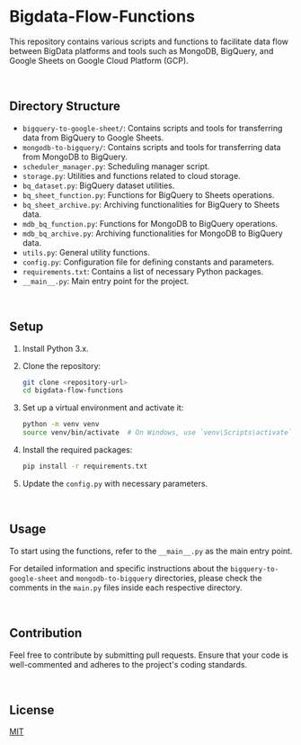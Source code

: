# Bigdata-Flow-Functions

This repository contains various scripts and functions to facilitate data flow between BigData platforms and tools such as MongoDB, BigQuery, and Google Sheets on Google Cloud Platform (GCP).

<br/>

## Directory Structure

- `bigquery-to-google-sheet/`: Contains scripts and tools for transferring data from BigQuery to Google Sheets.
- `mongodb-to-bigquery/`: Contains scripts and tools for transferring data from MongoDB to BigQuery.
- `scheduler_manager.py`: Scheduling manager script.
- `storage.py`: Utilities and functions related to cloud storage.
- `bq_dataset.py`: BigQuery dataset utilities.
- `bq_sheet_function.py`: Functions for BigQuery to Sheets operations.
- `bq_sheet_archive.py`: Archiving functionalities for BigQuery to Sheets data.
- `mdb_bq_function.py`: Functions for MongoDB to BigQuery operations.
- `mdb_bq_archive.py`: Archiving functionalities for MongoDB to BigQuery data.
- `utils.py`: General utility functions.
- `config.py`: Configuration file for defining constants and parameters.
- `requirements.txt`: Contains a list of necessary Python packages.
- `__main__.py`: Main entry point for the project.

<br/>

## Setup

1. Install Python 3.x.
2. Clone the repository:
    ```bash
    git clone <repository-url>
    cd bigdata-flow-functions
    ```

3. Set up a virtual environment and activate it:
    ```bash
    python -m venv venv
    source venv/bin/activate  # On Windows, use `venv\Scripts\activate`
    ```

4. Install the required packages:
    ```bash
    pip install -r requirements.txt
    ```

5. Update the `config.py` with necessary parameters.

<br/>

## Usage

To start using the functions, refer to the `__main__.py` as the main entry point.

For detailed information and specific instructions about the `bigquery-to-google-sheet` and `mongodb-to-bigquery` directories, please check the comments in the `main.py` files inside each respective directory.

<br/>

## Contribution

Feel free to contribute by submitting pull requests. Ensure that your code is well-commented and adheres to the project's coding standards.

<br/>

## License

[MIT](LICENSE)


